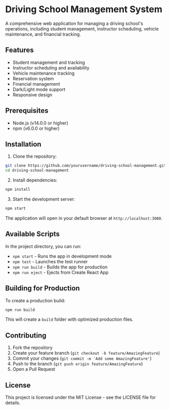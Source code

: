 # Driving School Management System

A comprehensive web application for managing a driving school's operations, including student management, instructor scheduling, vehicle maintenance, and financial tracking.

## Features

- Student management and tracking
- Instructor scheduling and availability
- Vehicle maintenance tracking
- Reservation system
- Financial management
- Dark/Light mode support
- Responsive design

## Prerequisites

- Node.js (v14.0.0 or higher)
- npm (v6.0.0 or higher)

## Installation

1. Clone the repository:
```bash
git clone https://github.com/yourusername/driving-school-management.git
cd driving-school-management
```

2. Install dependencies:
```bash
npm install
```

3. Start the development server:
```bash
npm start
```

The application will open in your default browser at `http://localhost:3000`.

## Available Scripts

In the project directory, you can run:

- `npm start` - Runs the app in development mode
- `npm test` - Launches the test runner
- `npm run build` - Builds the app for production
- `npm run eject` - Ejects from Create React App

## Building for Production

To create a production build:

```bash
npm run build
```

This will create a `build` folder with optimized production files.

## Contributing

1. Fork the repository
2. Create your feature branch (`git checkout -b feature/AmazingFeature`)
3. Commit your changes (`git commit -m 'Add some AmazingFeature'`)
4. Push to the branch (`git push origin feature/AmazingFeature`)
5. Open a Pull Request

## License

This project is licensed under the MIT License - see the LICENSE file for details. 